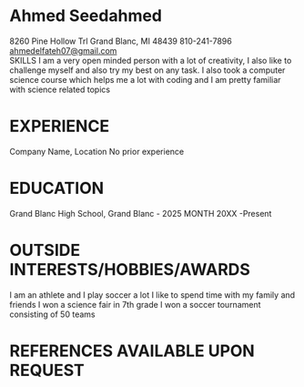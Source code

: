 # Ahmed Seedahmed


8260 Pine Hollow Trl
Grand Blanc, MI 48439
810-241-7896
ahmedelfateh07@gmail.com  
SKILLS
I am a very open minded person with a lot of creativity, I also like to challenge myself and also try my best on any task. I also took a computer science course which helps me a lot with coding and I am pretty familiar with science related topics  



# EXPERIENCE
Company Name, Location 
No prior experience  



# EDUCATION
Grand Blanc High School, Grand Blanc - 2025
MONTH 20XX -Present



# OUTSIDE INTERESTS/HOBBIES/AWARDS
I am an athlete and I play soccer a lot
I like to spend time with my family and friends 
I won a science fair in 7th grade 
I won a soccer tournament consisting of 50 teams                              


# REFERENCES AVAILABLE UPON REQUEST




